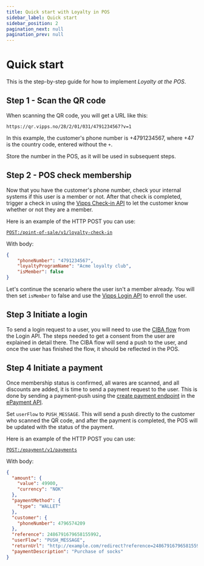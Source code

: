 ```yaml
---
title: Quick start with Loyalty in POS
sidebar_label: Quick start
sidebar_position: 2
pagination_next: null
pagination_prev: null
---
```


# Quick start

This is the step-by-step guide for how to implement _Loyalty at the POS_.

## Step 1 - Scan the QR code

When scanning the QR code, you will get a URL like this:

```text
https://qr.vipps.no/28/2/01/031/4791234567?v=1
```

In this example, the customer's phone number is +4791234567, where +47 is the country code, entered without the `+`.

Store the number in the POS, as it will be used in subsequent steps.

## Step 2 - POS check membership

Now that you have the customer's phone number, check your internal systems if this user is a member or not. After that check is completed, trigger a check in using the [Vipps Check-in API](https://developer.vippsmobilepay.com/docs/APIs/check-in-api) to let the customer know whether or not they are a member.

Here is an example of the HTTP POST you can use:

[`POST:/point-of-sale/v1/loyalty-check-in`](https://developer.vippsmobilepay.com/api/check-in#tag/Loyalty-check-in/operation/initiateLoyaltyCheckIn)

With body:

```json
{
    "phoneNumber": "4791234567",
    "loyaltyProgramName": "Acme loyalty club",
    "isMember": false
}
```

Let's continue the scenario where the user isn't a member already. You will then set `isMember` to false and use the
[Vipps Login API](https://developer.vippsmobilepay.com/docs/APIs/login-api)
 to enroll the user.

## Step 3 Initiate a login

To send a login request to a user, you will need to use the
[CIBA flow](https://developer.vippsmobilepay.com/docs/APIs/login-api/api-guide/flows/phone-number-ciba-flows)
from the Login API. The steps needed to get a consent from the user are explained in detail there. The CIBA flow will send a push to the user, and once the user has finished the flow, it should be reflected in the POS.

## Step 4 Initiate a payment

Once membership status is confirmed, all wares are scanned, and all discounts are added, it is time to send a payment request to the user.
This is done by sending a payment-push using the
[create payment endpoint](https://developer.vippsmobilepay.com/api/epayment#tag/CreatePayments/operation/createPayment)
in the [ePayment API](https://developer.vippsmobilepay.com/docs/APIs/epayment-api).

Set `userFlow` to `PUSH_MESSAGE`. This will send a push directly to the customer who scanned the QR code, and after the payment is completed, the POS will be updated with the status of the payment.

Here is an example of the HTTP POST you can use:

[`POST:/epayment/v1/payments`](https://developer.vippsmobilepay.com/api/epayment#tag/CreatePayments/operation/createPayment)

With body:

```json
{
  "amount": {
    "value": 49900,
    "currency": "NOK"
  },
  "paymentMethod": {
    "type": "WALLET"
  },
  "customer": {
    "phoneNumber": 4796574209
  },
  "reference": 2486791679658155992,
  "userFlow": "PUSH_MESSAGE",
  "returnUrl": "http://example.com/redirect?reference=2486791679658155992",
  "paymentDescription": "Purchase of socks"
}
```


